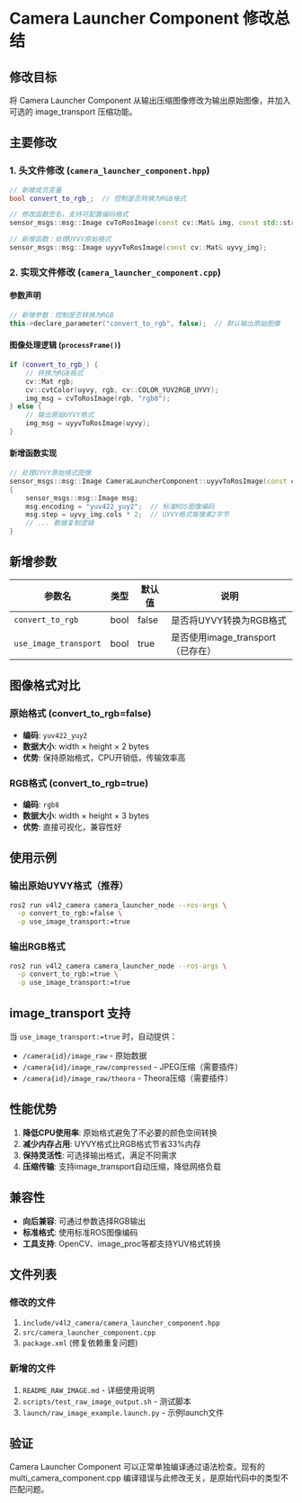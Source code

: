 # Camera Launcher Component 修改总结

## 修改目标

将 Camera Launcher Component 从输出压缩图像修改为输出原始图像，并加入可选的 image_transport 压缩功能。

## 主要修改

### 1. 头文件修改 (`camera_launcher_component.hpp`)

```cpp
// 新增成员变量
bool convert_to_rgb_;  // 控制是否转换为RGB格式

// 修改函数签名，支持可配置编码格式
sensor_msgs::msg::Image cvToRosImage(const cv::Mat& img, const std::string& encoding = "rgb8");

// 新增函数：处理UYVY原始格式
sensor_msgs::msg::Image uyyvToRosImage(const cv::Mat& uyvy_img);
```

### 2. 实现文件修改 (`camera_launcher_component.cpp`)

#### 参数声明
```cpp
// 新增参数：控制是否转换为RGB
this->declare_parameter("convert_to_rgb", false);  // 默认输出原始图像
```

#### 图像处理逻辑 (`processFrame()`)
```cpp
if (convert_to_rgb_) {
    // 转换为RGB格式
    cv::Mat rgb;
    cv::cvtColor(uyvy, rgb, cv::COLOR_YUV2RGB_UYVY);
    img_msg = cvToRosImage(rgb, "rgb8");
} else {
    // 输出原始UYVY格式
    img_msg = uyyvToRosImage(uyvy);
}
```

#### 新增函数实现
```cpp
// 处理UYVY原始格式图像
sensor_msgs::msg::Image CameraLauncherComponent::uyyvToRosImage(const cv::Mat& uyvy_img)
{
    sensor_msgs::msg::Image msg;
    msg.encoding = "yuv422_yuy2";  // 标准ROS图像编码
    msg.step = uyvy_img.cols * 2;  // UYVY格式每像素2字节
    // ... 数据复制逻辑
}
```

## 新增参数

| 参数名 | 类型 | 默认值 | 说明 |
|--------|------|--------|------|
| `convert_to_rgb` | bool | false | 是否将UYVY转换为RGB格式 |
| `use_image_transport` | bool | true | 是否使用image_transport（已存在） |

## 图像格式对比

### 原始格式 (convert_to_rgb=false)
- **编码**: `yuv422_yuy2`
- **数据大小**: width × height × 2 bytes
- **优势**: 保持原始格式，CPU开销低，传输效率高

### RGB格式 (convert_to_rgb=true)
- **编码**: `rgb8`
- **数据大小**: width × height × 3 bytes
- **优势**: 直接可视化，兼容性好

## 使用示例

### 输出原始UYVY格式（推荐）
```bash
ros2 run v4l2_camera camera_launcher_node --ros-args \
  -p convert_to_rgb:=false \
  -p use_image_transport:=true
```

### 输出RGB格式
```bash
ros2 run v4l2_camera camera_launcher_node --ros-args \
  -p convert_to_rgb:=true \
  -p use_image_transport:=true
```

## image_transport 支持

当 `use_image_transport:=true` 时，自动提供：
- `/camera{id}/image_raw` - 原始数据
- `/camera{id}/image_raw/compressed` - JPEG压缩（需要插件）
- `/camera{id}/image_raw/theora` - Theora压缩（需要插件）

## 性能优势

1. **降低CPU使用率**: 原始格式避免了不必要的颜色空间转换
2. **减少内存占用**: UYVY格式比RGB格式节省33%内存
3. **保持灵活性**: 可选择输出格式，满足不同需求
4. **压缩传输**: 支持image_transport自动压缩，降低网络负载

## 兼容性

- **向后兼容**: 可通过参数选择RGB输出
- **标准格式**: 使用标准ROS图像编码
- **工具支持**: OpenCV、image_proc等都支持YUV格式转换

## 文件列表

### 修改的文件
1. `include/v4l2_camera/camera_launcher_component.hpp`
2. `src/camera_launcher_component.cpp`
3. `package.xml` (修复依赖重复问题)

### 新增的文件
1. `README_RAW_IMAGE.md` - 详细使用说明
2. `scripts/test_raw_image_output.sh` - 测试脚本
3. `launch/raw_image_example.launch.py` - 示例launch文件

## 验证

Camera Launcher Component 可以正常单独编译通过语法检查。现有的 multi_camera_component.cpp 编译错误与此修改无关，是原始代码中的类型不匹配问题。
